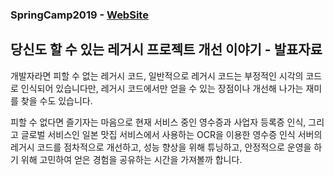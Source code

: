 ### SpringCamp2019 - [WebSite](https://www.springcamp.io/2019/)

## 당신도 할 수 있는 레거시 프로젝트 개선 이야기 - 발표자료
개발자라면 피할 수 없는 레거시 코드, 일반적으로 레거시 코드는 부정적인 시각의 코드로 인식되어 있습니다만, 레거시 코드에서만 얻을 수 있는 장점이나 개선해 나가는 재미를 찾을 수도 있습니다.


피할 수 없다면 즐기자는 마음으로 현재 서비스 중인 영수증과 사업자 등록증 인식, 그리고 글로벌 서비스인 일본 맛집 서비스에서 사용하는 OCR을 이용한 영수증 인식 서버의 레거시 코드를 점차적으로 개선하고, 성능 향상을 위해 튜닝하고, 안정적으로 운영을 하기 위해 고민하여 얻은 경험을 공유하는 시간을 가져볼까 합니다.
